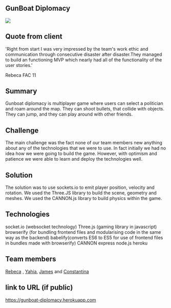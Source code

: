 ## GunBoat Diplomacy

![](https://user-images.githubusercontent.com/25886395/30488410-2083ca58-9a2e-11e7-9cf6-62416a2f3273.gif)

## Quote from client
'Right from start I was very impressed by the team's work ethic and communication through consecutive disaster after disaster.They managed to build an functioning MVP which nearly had all of the functionality of the user stories.'

Rebeca FAC 11

## Summary

Gunboat diplomacy is multiplayer game where users can select a politician and roam around the map. They can shoot bullets, that collide with objects. They can jump, and they can play around with other friends.

## Challenge

The main challenge was the fact none of our team members new anything about any of the technologies that we were to use. In fact initially we had no idea how we were going to build the game. However, with optimism and patience we were able to learn and deploy the technologies well.

## Solution

The solution was to use sockets.io to emit player position, velocity and rotation. We used the Three.JS library to build the scene, geometry and meshes. We used the CANNON.js library to build physics within the game.

## Technologies

socket.io (websocket technology)
Three.js (gaming library in javascript)
browserify (for bundling frontend files and modularising code in the same way as the backend)
babelify(converts ES6 to ES5 for use of frontend files in bundles made with browserify)
CANNON
express
node.js
heroku

## Team members

[Rebeca](https://github.com/rebecacalvoquintero) , [Yahia](https://github.com/y-zaky), [James](https://github.com/RogeredBacon) and [Constantina](https://github.com/polyccon)

## link to URL (if public)

https://gunboat-diplomacy.herokuapp.com
